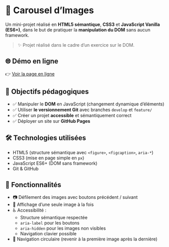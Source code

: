 # 🎠 Carousel d’Images

Un mini-projet réalisé en **HTML5 sémantique**, **CSS3** et **JavaScript Vanilla (ES6+)**, dans le but de pratiquer la **manipulation du DOM** sans aucun framework.

> ✨ Projet réalisé dans le cadre d’un exercice sur le DOM.

## 🌐 Démo en ligne

👉 [Voir la page en ligne](https://tutuat.github.io/carousel/)

## 📌 Objectifs pédagogiques

- ✅ Manipuler le **DOM** en JavaScript (changement dynamique d’éléments)
- ✅ Utiliser **le versionnement Git** avec branches `develop` et `feature/`
- ✅ Créer un projet **accessible** et sémantiquement correct
- ✅ Déployer un site sur **GitHub Pages**

## 🛠️ Technologies utilisées

- HTML5 (structure sémantique avec `<figure>`, `<figcaption>`, `aria-*`)
- CSS3 (mise en page simple en `px`)
- JavaScript ES6+ (DOM sans framework)
- Git & GitHub

## 🚀 Fonctionnalités

- 📷 Défilement des images avec boutons précédent / suivant
- 🎯 Affichage d’une seule image à la fois
- ♿ Accessibilité :
  - Structure sémantique respectée
  - `aria-label` pour les boutons
  - `aria-hidden` pour les images non visibles
  - Navigation clavier possible
- 🔄 Navigation circulaire (revenir à la première image après la dernière)
